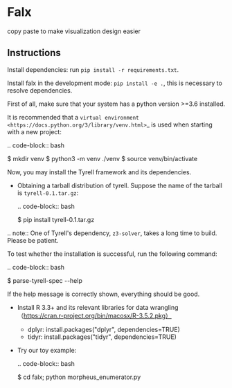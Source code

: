 # Falx

copy paste to make visualization design easier

## Instructions

Install dependencies: run `pip install -r requirements.txt`.

Install falx in the development mode: `pip install -e .`, this is necessary to resolve dependencies.


First of all, make sure that your system has a python version >=3.6 installed.

It is recommended that a `virtual environment <https://docs.python.org/3/library/venv.html>`_ is used when starting with a new project:

  .. code-block:: bash

   $ mkdir venv
   $ python3 -m venv ./venv
   $ source venv/bin/activate

Now, you may install the Tyrell framework and its dependencies.


- Obtaining a tarball distribution of tyrell. Suppose the name of the tarball is ``tyrell-0.1.tar.gz``:

  .. code-block:: bash

   $ pip install tyrell-0.1.tar.gz

.. note:: One of Tyrell's dependency, `z3-solver`, takes a long time to build. Please be patient.

To test whether the installation is successful, run the following command:

  .. code-block:: bash

   $ parse-tyrell-spec --help

If the help message is correctly shown, everything should be good.

- Install R 3.3+ and its relevant libraries for data wrangling （https://cran.r-project.org/bin/macosx/R-3.5.2.pkg）
    - dplyr: install.packages("dplyr", dependencies=TRUE)
    - tidyr: install.packages("tidyr", dependencies=TRUE)


- Try our toy example:

  .. code-block:: bash

   $ cd falx; python morpheus_enumerator.py
